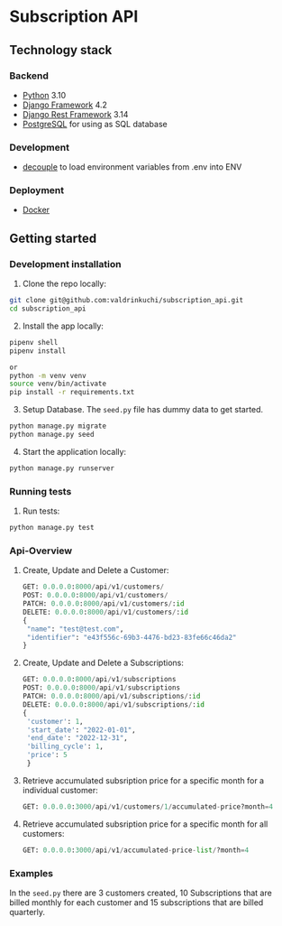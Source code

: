 # Subscription API

## Technology stack

### Backend

- [Python](https://www.python.org/) 3.10
- [Django Framework](https://www.djangoproject.com/) 4.2
- [Django Rest Framework](https://www.django-rest-framework.org/) 3.14
- [PostgreSQL](https://www.postgresql.org/) for using as SQL database

### Development

- [decouple](https://pypi.org/project/python-decouple/) to load environment variables from .env into ENV

### Deployment

- [Docker](https://www.docker.com/)

## Getting started

### Development installation

1. Clone the repo locally:

```bash
git clone git@github.com:valdrinkuchi/subscription_api.git
cd subscription_api
```

2. Install the app locally:

```bash
pipenv shell
pipenv install

or
python -m venv venv
source venv/bin/activate
pip install -r requirements.txt
```

3. Setup Database. The `seed.py` file has dummy data to get started.

```bash
python manage.py migrate
python manage.py seed
```

4. Start the application locally:

```bash
python manage.py runserver
```

### Running tests

1. Run tests:

```bash
python manage.py test
```

### Api-Overview

1. Create, Update and Delete a Customer:

   ```python
   GET: 0.0.0.0:8000/api/v1/customers/
   POST: 0.0.0.0:8000/api/v1/customers/
   PATCH: 0.0.0.0:8000/api/v1/customers/:id
   DELETE: 0.0.0.0:8000/api/v1/customers/:id
   {
    "name": "test@test.com",
    "identifier": "e43f556c-69b3-4476-bd23-83fe66c46da2"
   }
   ```

2. Create, Update and Delete a Subscriptions:

   ```python
   GET: 0.0.0.0:8000/api/v1/subscriptions
   POST: 0.0.0.0:8000/api/v1/subscriptions
   PATCH: 0.0.0.0:8000/api/v1/subscriptions/:id
   DELETE: 0.0.0.0:8000/api/v1/subscriptions/:id
   {
    'customer': 1,
    'start_date': "2022-01-01",
    'end_date': "2022-12-31",
    'billing_cycle': 1,
    'price': 5
    }
   ```
3. Retrieve accumulated subsription price for a specific month for a individual customer:

   ```python
   GET: 0.0.0.0:3000/api/v1/customers/1/accumulated-price?month=4
   ```

4. Retrieve accumulated subsription price for a specific month for all customers:

   ```python
   GET: 0.0.0.0:3000/api/v1/accumulated-price-list/?month=4
   ```
### Examples

In the `seed.py` there are 3 customers created, 10 Subscriptions that are billed monthly for each customer
and 15 subscriptions that are billed quarterly.
